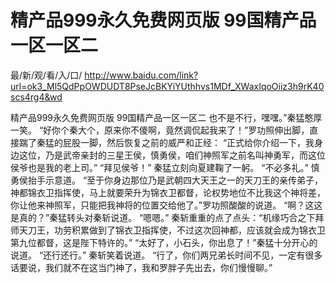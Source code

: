 # 精产品999永久免费网页版 99国精产品一区一区二

最/新/观/看/入/口/ http://www.baidu.com/link?url=ok3_Ml5QdPpOWDUDT8PseJcBKYiYUthhvs1MDf_XWaxIqoOiiz3h9rK40scs4rg4&wd

精产品999永久免费网页版 99国精产品一区一区二
 也不是不行，嘿嘿。”秦猛憨厚一笑。
    “好你个秦大个，原来你不傻啊，竟然调侃起我来了！”罗功照伸出脚，直接踹了秦猛的屁股一脚，然后恢复之前的威严和正经：
    “正式给你介绍一下，我身边这位，乃是武帝亲封的三星王侯，慎勇侯，咱们神照军之前名叫神勇军，而这位侯爷也是我的老上司。”
    “拜见侯爷！”
    秦猛立刻向夏建鞠了一躬。
    “不必多礼。”
    慎勇侯抬手示意道。
    “至于你身边那位乃是武朝四大天王之一的天刀王的亲传弟子，神都锦衣卫指挥使，马上就要荣升为锦衣卫都督，论权势地位不比我这个神将差，你让他来神照军，只能把我神将的位置交给他了。”罗功照酸酸的说道。
    “啊？这这是真的？”秦猛转头对秦斩说道。
    “嗯嗯。”
    秦斩重重的点了点头：“机缘巧合之下拜师天刀王，功劳积累做到了锦衣卫指挥使，不过这次回神都，应该就会成为锦衣卫第九位都督，这是陛下特许的。”
    “太好了，小石头，你出息了！”秦猛十分开心的说道。
    “还行还行。”
    秦斩笑着说道。
    “行了，你们两兄弟长时间不见，一定有很多话要说，我们就不在这当门神了，我和罗胖子先出去，你们慢慢聊。”
